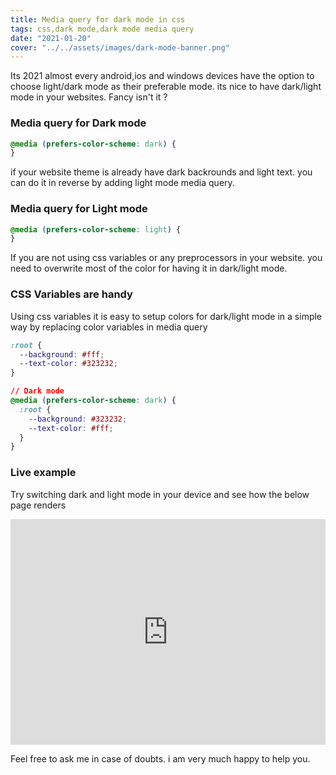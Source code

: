 ```yaml
---
title: Media query for dark mode in css
tags: css,dark mode,dark mode media query
date: "2021-01-20"
cover: "../../assets/images/dark-mode-banner.png"
---
```


Its 2021 almost every android,ios and windows devices have the option to choose light/dark mode as their preferable mode. its nice to have dark/light mode in your websites. Fancy isn't it ?

### Media query for Dark mode

```css
@media (prefers-color-scheme: dark) {
}
```

if your website theme is already have dark backrounds and light text. you can do it in reverse by adding light mode media query.

### Media query for Light mode

```css
@media (prefers-color-scheme: light) {
}
```

If you are not using css variables or any preprocessors in your website. you need to overwrite most of the color for having it in dark/light mode.

### CSS Variables are handy

Using css variables it is easy to setup colors for dark/light mode in a simple way by replacing color variables in media query

```css
:root {
  --background: #fff;
  --text-color: #323232;
}

// Dark mode
@media (prefers-color-scheme: dark) {
  :root {
    --background: #323232;
    --text-color: #fff;
  }
}
```

### Live example

Try switching dark and light mode in your device and see how the below page renders

<iframe height="361" style="width: 100%;" scrolling="no" title="Media query for dark mode" src="https://codepen.io/yoyo/embed/wvzOXzN?height=361&theme-id=35149&default-tab=html,result" frameborder="no" loading="lazy" allowtransparency="true" allowfullscreen="true">
  See the Pen <a href='https://codepen.io/yoyo/pen/wvzOXzN'>Media query for dark mode</a> by yogeshwaran
  (<a href='https://codepen.io/yoyo'>@yoyo</a>) on <a href='https://codepen.io'>CodePen</a>.
</iframe>

Feel free to ask me in case of doubts. i am very much happy to help you.
